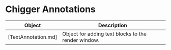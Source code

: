 # Chigger Annotations

| Object | Description |
| - | - |
| [TextAnnotation.md] | Object for adding text blocks to the render window. |

